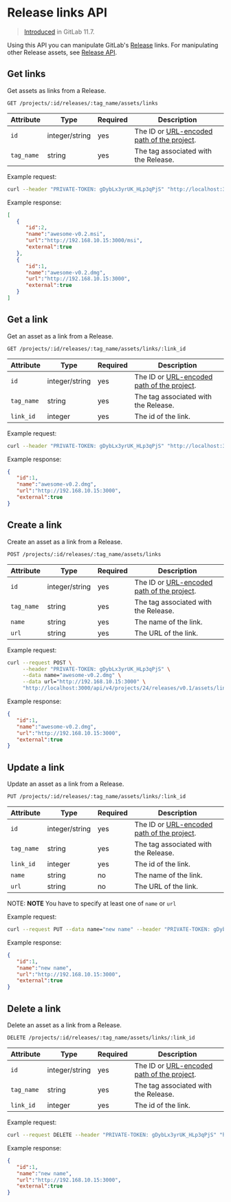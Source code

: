 # Release links API

> [Introduced](https://gitlab.com/gitlab-org/gitlab-ce/issues/41766) in GitLab 11.7.

Using this API you can manipulate GitLab's [Release](../../user/project/releases/index.md) links. For manipulating other Release assets, see [Release API](index.md).

## Get links

Get assets as links from a Release.

```
GET /projects/:id/releases/:tag_name/assets/links
```

| Attribute     | Type           | Required | Description                             |
| ------------- | -------------- | -------- | --------------------------------------- |
| `id`          | integer/string | yes      | The ID or [URL-encoded path of the project](README.md#namespaced-path-encoding). |
| `tag_name`    | string         | yes      | The tag associated with the Release. |

Example request:

```sh
curl --header "PRIVATE-TOKEN: gDybLx3yrUK_HLp3qPjS" "http://localhost:3000/api/v4/projects/24/releases/v0.1/assets/links"
```

Example response:

```json
[
   {
      "id":2,
      "name":"awesome-v0.2.msi",
      "url":"http://192.168.10.15:3000/msi",
      "external":true
   },
   {
      "id":1,
      "name":"awesome-v0.2.dmg",
      "url":"http://192.168.10.15:3000",
      "external":true
   }
]
```

## Get a link

Get an asset as a link from a Release.

```
GET /projects/:id/releases/:tag_name/assets/links/:link_id
```

| Attribute     | Type           | Required | Description                             |
| ------------- | -------------- | -------- | --------------------------------------- |
| `id`          | integer/string | yes      | The ID or [URL-encoded path of the project](README.md#namespaced-path-encoding). |
| `tag_name`    | string         | yes      | The tag associated with the Release. |
| `link_id`    | integer         | yes      | The id of the link. |

Example request:

```sh
curl --header "PRIVATE-TOKEN: gDybLx3yrUK_HLp3qPjS" "http://localhost:3000/api/v4/projects/24/releases/v0.1/assets/links/1"
```

Example response:

```json
{
   "id":1,
   "name":"awesome-v0.2.dmg",
   "url":"http://192.168.10.15:3000",
   "external":true
}
```

## Create a link

Create an asset as a link from a Release.

```
POST /projects/:id/releases/:tag_name/assets/links
```

| Attribute     | Type           | Required | Description                             |
| ------------- | -------------- | -------- | --------------------------------------- |
| `id`          | integer/string | yes      | The ID or [URL-encoded path of the project](README.md#namespaced-path-encoding). |
| `tag_name`    | string         | yes      | The tag associated with the Release. |
| `name`        | string         | yes      | The name of the link. |
| `url`        | string         | yes      | The URL of the link. |

Example request:

```sh
curl --request POST \
     --header "PRIVATE-TOKEN: gDybLx3yrUK_HLp3qPjS" \
     --data name="awesome-v0.2.dmg" \
     --data url="http://192.168.10.15:3000" \
     "http://localhost:3000/api/v4/projects/24/releases/v0.1/assets/links"
```

Example response:

```json
{
   "id":1,
   "name":"awesome-v0.2.dmg",
   "url":"http://192.168.10.15:3000",
   "external":true
}
```

## Update a link

Update an asset as a link from a Release.

```
PUT /projects/:id/releases/:tag_name/assets/links/:link_id
```

| Attribute     | Type           | Required | Description                             |
| ------------- | -------------- | -------- | --------------------------------------- |
| `id`          | integer/string | yes      | The ID or [URL-encoded path of the project](README.md#namespaced-path-encoding). |
| `tag_name`    | string         | yes      | The tag associated with the Release. |
| `link_id`    | integer         | yes      | The id of the link. |
| `name`        | string         | no | The name of the link. |
| `url`        | string         | no | The URL of the link. |

NOTE: **NOTE**
You have to specify at least one of `name` or `url`

Example request:

```sh
curl --request PUT --data name="new name" --header "PRIVATE-TOKEN: gDybLx3yrUK_HLp3qPjS" "http://localhost:3000/api/v4/projects/24/releases/v0.1/assets/links/1"
```

Example response:

```json
{
   "id":1,
   "name":"new name",
   "url":"http://192.168.10.15:3000",
   "external":true
}
```

## Delete a link

Delete an asset as a link from a Release.

```
DELETE /projects/:id/releases/:tag_name/assets/links/:link_id
```

| Attribute     | Type           | Required | Description                             |
| ------------- | -------------- | -------- | --------------------------------------- |
| `id`          | integer/string | yes      | The ID or [URL-encoded path of the project](README.md#namespaced-path-encoding). |
| `tag_name`    | string         | yes      | The tag associated with the Release. |
| `link_id`    | integer         | yes      | The id of the link. |

Example request:

```sh
curl --request DELETE --header "PRIVATE-TOKEN: gDybLx3yrUK_HLp3qPjS" "http://localhost:3000/api/v4/projects/24/releases/v0.1/assets/links/1"
```

Example response:

```json
{
   "id":1,
   "name":"new name",
   "url":"http://192.168.10.15:3000",
   "external":true
}
```
